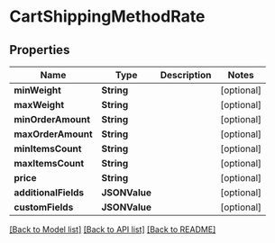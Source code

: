 # CartShippingMethodRate

## Properties
Name | Type | Description | Notes
------------ | ------------- | ------------- | -------------
**minWeight** | **String** |  | [optional] 
**maxWeight** | **String** |  | [optional] 
**minOrderAmount** | **String** |  | [optional] 
**maxOrderAmount** | **String** |  | [optional] 
**minItemsCount** | **String** |  | [optional] 
**maxItemsCount** | **String** |  | [optional] 
**price** | **String** |  | [optional] 
**additionalFields** | **JSONValue** |  | [optional] 
**customFields** | **JSONValue** |  | [optional] 

[[Back to Model list]](../README.md#documentation-for-models) [[Back to API list]](../README.md#documentation-for-api-endpoints) [[Back to README]](../README.md)


